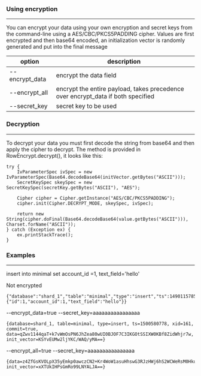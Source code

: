### Using encryption
***
You can encrypt your data using your own encryption and secret keys from the command-line using a AES/CBC/PKCS5PADDING cipher.
Values are first encrypted and then base64 encoded, an initialization vector is randomly generated and put into the final message

option                                        | description
--------------------------------------------- | -----------
--encrypt_data                                | encrypt the data field
--encrypt_all                                 | encrypt the entire payload, takes precedence over encrypt_data if both specified
--secret_key                                  | secret key to be used

### Decryption
***
To decrypt your data you must first decode the string from base64 and then apply the cipher to decrypt. The method is provided in RowEncrypt.decrypt(), it looks like this:

```
try {
    IvParameterSpec ivSpec = new IvParameterSpec(Base64.decodeBase64(initVector.getBytes("ASCII")));
    SecretKeySpec skeySpec = new SecretKeySpec(secretKey.getBytes("ASCII"), "AES");

    Cipher cipher = Cipher.getInstance("AES/CBC/PKCS5PADDING");
    cipher.init(Cipher.DECRYPT_MODE, skeySpec, ivSpec);

    return new String(cipher.doFinal(Base64.decodeBase64(value.getBytes("ASCII"))), Charset.forName("ASCII"));
} catch (Exception ex) {
    ex.printStackTrace();
}
```

### Examples
***

insert into minimal set account_id =1, text_field='hello'

Not encrypted
```
{"database":"shard_1","table":"minimal","type":"insert","ts":1490115785,"xid":153,"commit":true,"data":{"id":1,"account_id":1,"text_field":"hello"}}
```

--encrypt_data=true
--secret_key=aaaaaaaaaaaaaaaa
```
{database=shard_1, table=minimal, type=insert, ts=1500580778, xid=161, commit=true, data=qZwv1144qaT+k7vWmOsPN6JhZea80wUI0BJOF7C3IKGOtSSIXW0KBf8ZidWhjr7w, init_vector=KSYvEUMw2ljYKC/WAQ/yMA==}
```

--encrypt_all=true
--secret_key=aaaaaaaaaaaaaaaa
```
{data=z4ZfGsKVOLpX35yEmkp0awczCN2+Kr4WoW1asuHhswG3RJzHWj6hS2WCWeRsM0HkuAru8koZy0IANaQvaGvT6DSal/U5OHyKNc6E7IHyMzaK4aJJ82CReG4vdaZynr04ZmReW76Ia/GiQsTe8NCDlz5NtTmKjZf5pT7Q5JxXwU20Zd5NRNelj0mi58ozmi8yAhv9hCRrVIejSaL7uHcX+w==, init_vector=xXTUkIHPsGmRo99LNYALJA==}
```